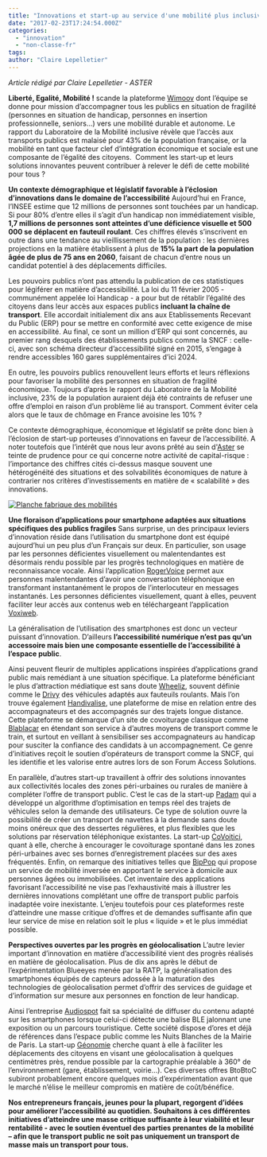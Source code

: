 ```yaml
---
title: "Innovations et start-up au service d'une mobilité plus inclusive"
date: "2017-02-23T17:24:54.000Z"
categories: 
  - "innovation"
  - "non-classe-fr"
tags: 
author: "Claire Lepelletier"
---
```


_Article rédigé par Claire Lepelletier - ASTER_

**Liberté, Egalité, Mobilité !** scande la plateforme [Wimoov](http://www.wimoov.org/) dont l’équipe se donne pour mission d’accompagner tous les publics en situation de fragilité (personnes en situation de handicap, personnes en insertion professionnelle, seniors…) vers une mobilité durable et autonome. Le rapport du Laboratoire de la Mobilité inclusive révèle que l’accès aux transports publics est malaisé pour 43% de la population française, or la mobilité en tant que facteur clef d’intégration économique et sociale est une composante de l’égalité des citoyens.  Comment les start-up et leurs solutions innovantes peuvent contribuer à relever le défi de cette mobilité pour tous ?

**Un contexte démographique et législatif favorable à l’éclosion d’innovations dans le domaine de l’accessibilité** Aujourd’hui en France, l’INSEE estime que 12 millions de personnes sont touchées par un handicap. Si pour 80% d’entre elles il s’agit d’un handicap non immédiatement visible, **1,7 millions de personnes sont atteintes d’une déficience visuelle et 500 000 se déplacent en fauteuil roulant**. Ces chiffres élevés s’inscrivent en outre dans une tendance au vieillissement de la population : les dernières projections en la matière établissent à plus de **15% la part de la population âgée de plus de 75 ans en 2060**, faisant de chacun d’entre nous un candidat potentiel à des déplacements difficiles.

Les pouvoirs publics n’ont pas attendu la publication de ces statistiques pour légiférer en matière d’accessibilité. La loi du 11 février 2005 - communément appelée loi Handicap - a pour but de rétablir l’égalité des citoyens dans leur accès aux espaces publics **incluant la chaîne de transport**. Elle accordait initialement dix ans aux Etablissements Recevant du Public (ERP) pour se mettre en conformité avec cette exigence de mise en accessibilité. Au final, ce sont un million d’ERP qui sont concernés, au premier rang desquels des établissements publics comme la SNCF : celle-ci, avec son schéma directeur d’accessibilité signé en 2015, s’engage à rendre accessibles 160 gares supplémentaires d’ici 2024.

En outre, les pouvoirs publics renouvellent leurs efforts et leurs réflexions pour favoriser la mobilité des personnes en situation de fragilité économique. Toujours d’après le rapport du Laboratoire de la Mobilité inclusive, 23% de la population auraient déjà été contraints de refuser une offre d’emploi en raison d’un problème lié au transport. Comment éviter cela alors que le taux de chômage en France avoisine les 10% ?

Ce contexte démographique, économique et législatif se prête donc bien à l’éclosion de start-up porteuses d’innovations en faveur de l’accessibilité. A noter toutefois que l’intérêt que nous leur avons prêté au sein d'[Aster](http://aster.com/) se teinte de prudence pour ce qui concerne notre activité de capital-risque : l’importance des chiffres cités ci-dessus masque souvent une hétérogénéité des situations et des solvabilités économiques de nature à contrarier nos critères d’investissements en matière de « scalabilité » des innovations.

[![Planche fabrique des mobilités](images/Planche-fabrique-des-mobilités-850x600.jpg)](http://lafabriquedesmobilites.fr/wp-content/uploads/2017/02/Planche-fabrique-des-mobilités.jpg)

**Une floraison d’applications pour smartphone adaptées aux situations spécifiques des publics fragiles**  Sans surprise, un des principaux leviers d’innovation réside dans l’utilisation du smartphone dont est équipé aujourd’hui un peu plus d’un Français sur deux. En particulier, son usage par les personnes déficientes visuellement ou malentendantes est désormais rendu possible par les progrès technologiques en matière de reconnaissance vocale. Ainsi l’application [RogerVoice](https://rogervoice.com/fr/) permet aux personnes malentendantes d’avoir une conversation téléphonique en transformant instantanément le propos de l’interlocuteur en messages instantanés. Les personnes déficientes visuellement, quant à elles, peuvent faciliter leur accès aux contenus web en téléchargeant l’application [Voxiweb](https://fr.voxiweb.com/index.htm).

La généralisation de l’utilisation des smartphones est donc un vecteur puissant d’innovation. D’ailleurs **l’accessibilité numérique n’est pas qu’un accessoire mais bien une composante essentielle de l’accessibilité à l’espace public**.

Ainsi peuvent fleurir de multiples applications inspirées d’applications grand public mais remédiant à une situation spécifique. La plateforme bénéficiant le plus d’attraction médiatique est sans doute [Wheeliz](https://www.wheeliz.com/), souvent définie comme le [Drivy](https://www.drivy.com/) des véhicules adaptés aux fauteuils roulants. Mais l’on trouve également [Handivalise](http://www.handivalise.fr/), une plateforme de mise en relation entre des accompagnateurs et des accompagnés sur des trajets longue distance. Cette plateforme se démarque d’un site de covoiturage classique comme [Blablacar](https://www.blablacar.fr/) en étendant son service à d’autres moyens de transport comme le train, et surtout en veillant à sensibiliser ses accompagnateurs au handicap pour susciter la confiance des candidats à un accompagnement. Ce genre d’initiatives reçoit le soutien d’opérateurs de transport comme la SNCF, qui les identifie et les valorise entre autres lors de son Forum Access Solutions.

En parallèle, d’autres start-up travaillent à offrir des solutions innovantes aux collectivités locales des zones péri-urbaines ou rurales de manière à compléter l’offre de transport public. C’est le cas de la start-up [Padam](https://padambus.com/fr/padam-city-premiere-solution-de-transport-a-demande-numerique/) qui a développé un algorithme d’optimisation en temps réel des trajets de véhicules selon la demande des utilisateurs. Ce type de solution ouvre la possibilité de créer un transport de navettes à la demande sans doute moins onéreux que des dessertes régulières, et plus flexibles que les solutions par réservation téléphonique existantes. La start-up [CoVoitici](https://covoitici.fr/), quant à elle, cherche à encourager le covoiturage spontané dans les zones péri-urbaines avec ses bornes d’enregistrement placées sur des axes fréquentés. Enfin, on remarque des initiatives telles que [BipPop](http://www.bippop.com/mobile) qui propose un service de mobilité inversée en apportant le service à domicile aux personnes âgées ou immobilisées. Cet inventaire des applications favorisant l’accessibilité ne vise pas l’exhaustivité mais à illustrer les dernières innovations complétant une offre de transport public parfois inadaptée voire inexistante. L’enjeu toutefois pour ces plateformes reste d’atteindre une masse critique d’offres et de demandes suffisante afin que leur service de mise en relation soit le plus « liquide » et le plus immédiat possible.

**Perspectives ouvertes par les progrès en géolocalisation**  L’autre levier important d’innovation en matière d’accessibilité vient des progrès réalisés en matière de géolocalisation. Plus de dix ans après le début de l’expérimentation Blueeyes menée par la RATP, la généralisation des smartphones équipés de capteurs adossée à la maturation des technologies de géolocalisation permet d’offrir des services de guidage et d’information sur mesure aux personnes en fonction de leur handicap.

Ainsi l’entreprise [Audiospot](http://www.audiospot.fr/) fait sa spécialité de diffuser du contenu adapté sur les smartphones lorsque celui-ci détecte une balise BLE jalonnant une exposition ou un parcours touristique. Cette société dispose d’ores et déjà de références dans l’espace public comme les Nuits Blanches de la Mairie de Paris. La start-up [Géonomie](http://geonomie.fr/) cherche quant à elle à faciliter les déplacements des citoyens en visant une géolocalisation à quelques centimètres près, rendue possible par la cartographie préalable à 360° de l’environnement (gare, établissement, voirie…). Ces diverses offres BtoBtoC subiront probablement encore quelques mois d’expérimentation avant que le marché n’élise le meilleur compromis en matière de coût/bénéfice.

**Nos entrepreneurs français, jeunes pour la plupart, regorgent d’idées pour améliorer l’accessibilité au quotidien. Souhaitons à ces différentes initiatives d’atteindre une masse critique suffisante à leur viabilité et leur rentabilité - avec le soutien éventuel des parties prenantes de la mobilité – afin que le transport public ne soit pas uniquement un transport de masse mais un transport pour tous.**
